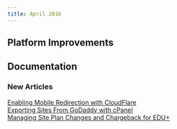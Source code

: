 ```yaml
---
title: April 2016
---
```


## Platform Improvements

## Documentation

### New Articles

[Enabling Mobile Redirection with CloudFlare](/docs/mobile-redirection/)  
[Exporting Sites From GoDaddy with cPanel](/docs/migrate-cpanel/)  
[Managing Site Plan Changes and Chargeback for EDU+](/docs/managing-edu-plus/)   

